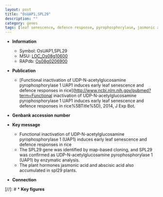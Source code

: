 ```yaml
---
layout: post
title: "OsUAP1,SPL29"
description: ""
category: genes
tags: [leaf senescence, defence response, pyrophosphorylase, jasmonic acid, abscisic acid]
---
```


* **Information**  
    + Symbol: OsUAP1,SPL29  
    + MSU: [LOC_Os08g10600](http://rice.uga.edu/cgi-bin/ORF_infopage.cgi?orf=LOC_Os08g10600)  
    + RAPdb: [Os08g0206900](http://rapdb.dna.affrc.go.jp/viewer/gbrowse_details/irgsp1?name=Os08g0206900)  

* **Publication**  
    + [Functional inactivation of UDP-N-acetylglucosamine pyrophosphorylase 1 UAP1 induces early leaf senescence and defence responses in rice](http://www.ncbi.nlm.nih.gov/pubmed?term=Functional inactivation of UDP-N-acetylglucosamine pyrophosphorylase 1 UAP1 induces early leaf senescence and defence responses in rice%5BTitle%5D), 2014, J Exp Bot.

* **Genbank accession number**  

* **Key message**  
    + Functional inactivation of UDP-N-acetylglucosamine pyrophosphorylase 1 (UAP1) induces early leaf senescence and defence responses in rice
    + The SPL29 gene was identified by map-based cloning, and SPL29 was confirmed as UDP-N-acetylglucosamine pyrophosphorylase 1 (UAP1) by enzymatic analysis.
    + The plant hormones jasmonic acid and abscisic acid also accumulated in spl29 plants.

* **Connection**  

[//]: # * **Key figures**  



